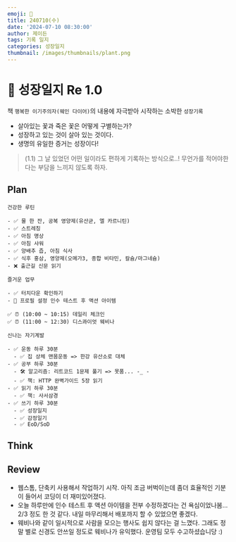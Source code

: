 ```yaml
---
emoji: 🌱
title: 240710(수)
date: '2024-07-10 08:30:00'
author: 제이든
tags: 기록 일지
categories: 성장일지
thumbnail: /images/thumbnails/plant.png
---
```


# 🌱 성장일지 Re 1.0

책 `행복한 이기주의자(웨인 다이어)`의 내용에 자극받아 시작하는 소박한 `성장기록`

- 살아있는 꽃과 죽은 꽃은 어떻게 구별하는가?
- 성장하고 있는 것이 살아 있는 것이다.
- 생명의 유일한 증거는 성장이다!

> (1.1) 그 날 있었던 어떤 일이라도 편하게 기록하는 방식으로..! 무언가를 적어야한다는 부담을 느끼지 않도록 하자.

## Plan

```plaintext
건강한 루틴

- ✅ 물 한 잔, 공복 영양제(유산균, 엘 카르니틴)
- ✅ 스트레칭
- ✅ 아침 명상
- ✅ 아침 샤워
- ✅ 양배추 즙, 아침 식사
- ✅ 식후 홍삼, 영양제(오메가3, 종합 비타민, 칼슘/마그네슘)
- ❌ 출근길 신문 읽기

즐거운 업무

- ✅ 터치다운 확인하기
- 🌱 프로필 설정 인수 테스트 후 액션 아이템

✅ ⏰ (10:00 ~ 10:15) 데일리 체크인
✅ ⏰ (11:00 ~ 12:30) 디스콰이엇 웨비나

신나는 자기계발

- ✅ 운동 하루 30분
  - ✅ 집 상체 맨몸운동 => 한강 유산소로 대체
- ✅ 공부 하루 30분
  - 🛠️ 알고리즘: 리트코드 1문제 풀기 => 못품... -_ -
  - ✅ 책: HTTP 완벽가이드 5장 읽기
- ✅ 읽기 하루 30분
  - ✅ 책: 사서삼경
- ✅ 쓰기 하루 30분
  - ✅ 성장일지
  - ✅ 감정일기
  - ✅ EoD/SoD
```

## Think

## Review

- 웹스톰, 단축키 사용해서 작업하기 시작. 아직 조금 버벅이는데 좀더 효율적인 기분이 들어서 코딩이 더 재미있어졌다.
- 오늘 하루만에 인수 테스트 후 액션 아이템을 전부 수정하겠다는 건 욕심이었나봄... 2/3 정도 한 것 같다. 내일 마무리해서 배포까지 할 수 있었으면 좋겠다.
- 웨비나와 같이 일시적으로 사람을 모으는 행사도 쉽지 않다는 걸 느꼈다. 그래도 정말 별로 신경도 안쓰일 정도로 웨비나가 유익했다. 운영팀 모두 수고하셨습니당 :)
